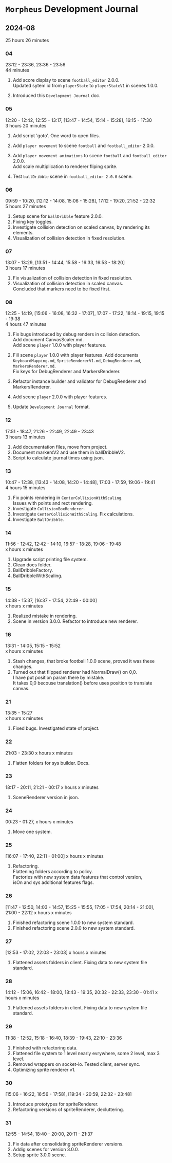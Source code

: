 # `Morpheus` Development Journal

## 2024-08

25 hours 26 minutes

### 04

23:12 - 23:36, 23:36 - 23:56  
44 minutes

1. Add score display to scene `football_editor` 2.0.0.  
   Updated sytem id from `playerState` to `playerStateV1` in scenes 1.0.0.

2. Introduced this `Development Journal` doc.

### 05

12:20 - 12:42, 12:55 - 13:17, [13:47 - 14:54, 15:14 - 15:28], 16:15 - 17:30  
3 hours 20 minutes

1. Add script 'goto'. One word to open files.

2. Add `player movement` to scene `football` and `football_editor` 2.0.0.

3. Add `player movement animations` to scene `football` and `football_editor` 2.0.0.  
   Add scale multiplication to renderer fliping sprite.

4. Test `ballDribble` scene in `football_editor 2.0.0` scene.

### 06

09:59 - 10:20, [12:12 - 14:08, 15:06 - 15:28], 17:12 - 19:20, 21:52 - 22:32  
5 hours 27 minutes

1. Setup scene for `ballDribble` feature 2.0.0.
2. Fixing key toggles.
3. Investigate collision detection on scaled canvas, by rendering its elements.
4. Visualization of collision detection in fixed resolution.

### 07

13:07 - 13:29, [13:51 - 14:44, 15:58 - 16:33, 16:53 - 18:20]  
3 hours 17 minutes

1. Fix visualization of collision detection in fixed resolution.
2. Visualization of collision detection in scaled canvas.  
   Concluded that markers need to be fixed first.

### 08

12:25 - 14:19, [15:06 - 16:08, 16:32 - 17:07], 17:07 - 17:22, 18:14 - 19:15, 19:15 - 19:38  
4 hours 47 minutes

1. Fix bugs introduced by debug renders in collision detection.  
   Add document CanvasScaler.md.  
   Add scene `player` 1.0.0 with player features.

2. Fill scene `player` 1.0.0 with player features.
   Add documents `KeyboardMapping.md`, `SpriteRendererV1.md`, `DebugRenderer.md`, `MarkersRenderer.md`.  
   Fix keys for DebugRenderer and MarkersRenderer.

3. Refactor instance builder and validator for DebugRenderer and MarkersRenderer.

4. Add scene `player` 2.0.0 with player features.

5. Update `Development Journal` format.

### 12

17:51 - 18:47, 21:26 - 22:49, 22:49 - 23:43  
3 hours 13 minutes

1. Add documentation files, move from project.
2. Document markersV2 and use them in ballDribbleV2.
3. Script to calculate journal times using json.

### 13

10:47 - 12:38, [13:43 - 14:08, 14:20 - 14:48], 17:03 - 17:59, 19:06 - 19:41  
4 hours 15 minutes

1. Fix points rendering in `CenterCollisionWithScaling`.  
   Issues with points and rect rendering.
2. Investigate `CollisionBoxRenderer`.
3. Investigate `CenterCollisionWithScaling`. Fix calculations.
4. Investigate `BallDribble`.

### 14

11:56 - 12:42, 12:42 - 14:10, 16:57 - 18:28, 19:06 - 19:48  
x hours x minutes

1. Upgrade script printing file system.
2. Clean docs folder.
3. BallDribbleFactory.
4. BallDribbleWithScaling.

### 15

14:38 - 15:37, [16:37 - 17:54, 22:49 - 00:00]  
x hours x minutes

1. Realized mistake in rendering.
2. Scene in version 3.0.0. Refactor to introduce new renderer.

### 16

13:31 - 14:05, 15:15 - 15:52  
x hours x minutes

1. Stash changes, that broke football 1.0.0 scene, proved it was these changes.
2. Turned out that flipped renderer had NormalDraw() on 0,0.  
   I have put position param there by mistake.  
   It takes 0,0 becouse translation() before uses position to translate canvas.

### 21

13:35 - 15:27  
x hours x minutes

1. Fixed bugs. Investigated state of project.

### 22

21:03 - 23:30
x hours x minutes

1. Flatten folders for sys builder. Docs.

### 23

18:17 - 20:11, 21:21 - 00:17
x hours x minutes

1. SceneRenderer version in json.

### 24

00:23 - 01:27,
x hours x minutes

1. Move one system.

### 25

[16:07 - 17:40, 22:11 - 01:00]
x hours x minutes

1. Refactoring.  
   Flattening folders according to policy.  
   Factories with new system data features that control version,  
   isOn and sys additional features flags.

### 26

[11:47 - 12:50, 14:03 - 14:57, 15:25 - 15:55, 17:05 - 17:54, 20:14 - 21:00], 21:00 - 22:12
x hours x minutes

1. Finished refactoring scene 1.0.0 to new system standard.
2. Finished refactoring scene 2.0.0 to new system standard.

### 27

[12:53 - 17:02, 22:03 - 23:03]
x hours x minutes

1. Flattened assets folders in client. Fixing data to new system file standard.

### 28

14:12 - 15:06, 16:42 - 18:00, 18:43 - 19:35, 20:32 - 22:33, 23:30 - 01:41
x hours x minutes

1. Flattened assets folders in client. Fixing data to new system file standard.

### 29

11:38 - 12:52, 15:18 - 16:40, 18:39 - 19:43, 22:10 - 23:36

1. Finished with refactoring data.
2. Flattened file system to 1 level nearly evrywhere, some 2 level, max 3 level.
3. Removed wrappers on socket-io. Tested client, server sync.
4. Optimizing sprite renderer v1.

### 30

[15:06 - 16:22, 16:56 - 17:58], [19:34 - 20:59, 22:32 - 23:48]

1. Introduce prototypes for spriteRenderer.
2. Refactoring versions of spriteRenderer, decluttering.

### 31

12:55 - 14:54, 18:40 - 20:00, 20:11 - 21:37

1. Fix data after consolidating spriteRenderer versions.
2. Addig scenes for version 3.0.0.
3. Setup sprite 3.0.0 scene.
